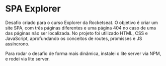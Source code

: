# SPA Explorer

Desafio criado para o curso Explorer da Rocketseat.
O objetivo é criar um site SPA, com três páginas diferentes e uma página 404 no caso de uma das páginas não ser localizada.
No projeto foi utilizado HTML, CSS e JavaScript, aprofundando os conceitos de routes, promisses e JS assíncrono.

Para rodar o desafio de forma mais dinâmica, instalei o lite server via NPM, e rodei via lite server.
